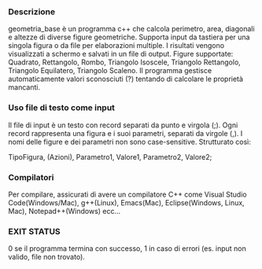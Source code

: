 
### Descrizione
geometria_base è un programma c++ che calcola perimetro, area, diagonali e altezze di diverse figure geometriche. Supporta input da tastiera per una singola figura o da file per elaborazioni multiple. I risultati vengono visualizzati a schermo e salvati in un file di output.
Figure supportate: Quadrato, Rettangolo, Rombo, Triangolo Isoscele, Triangolo Rettangolo, Triangolo Equilatero, Triangolo Scaleno.
Il programma gestisce automaticamente valori sconosciuti (?) tentando di calcolare le proprietà mancanti.

### Uso file di testo come input
Il file di input è un testo con record separati da punto e virgola (;). Ogni record rappresenta una figura e i suoi parametri, separati da virgole (,). I nomi delle figure e dei parametri non sono case-sensitive.
Strutturato così:

TipoFigura, (Azioni), Parametro1, Valore1, Parametro2, Valore2;

### Compilatori
Per compilare, assicurati di avere un compilatore C++ come Visual Studio Code(Windows/Mac), g++(Linux), Emacs(Mac), Eclipse(Windows, Linux, Mac), Notepad++(Windows) ecc...

### EXIT STATUS
0 se il programma termina con successo, 1 in caso di errori (es. input non valido, file non trovato).
